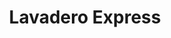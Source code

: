 ---
title: "Lavadero Express"
url: /ciudad-autonoma-de-buenos-aires/lavadero-express/
shop: Wäscherei
---